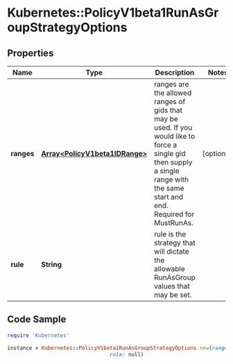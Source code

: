 # Kubernetes::PolicyV1beta1RunAsGroupStrategyOptions

## Properties

Name | Type | Description | Notes
------------ | ------------- | ------------- | -------------
**ranges** | [**Array&lt;PolicyV1beta1IDRange&gt;**](PolicyV1beta1IDRange.md) | ranges are the allowed ranges of gids that may be used. If you would like to force a single gid then supply a single range with the same start and end. Required for MustRunAs. | [optional] 
**rule** | **String** | rule is the strategy that will dictate the allowable RunAsGroup values that may be set. | 

## Code Sample

```ruby
require 'Kubernetes'

instance = Kubernetes::PolicyV1beta1RunAsGroupStrategyOptions.new(ranges: null,
                                 rule: null)
```


